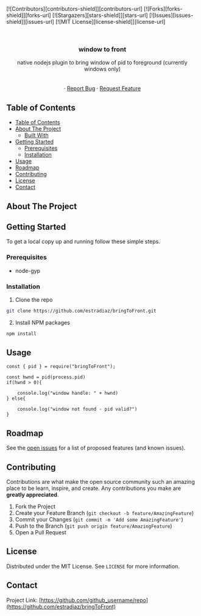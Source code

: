 
[![Contributors][contributors-shield]][contributors-url]
[![Forks][forks-shield]][forks-url]
[![Stargazers][stars-shield]][stars-url]
[![Issues][issues-shield]][issues-url]
[![MIT License][license-shield]][license-url]




<!-- PROJECT LOGO -->
<br />
<p align="center">
  <!-- <a href="https://github.com/estradiaz/bringToFront">
    <img src="images/logo.png" alt="Logo" width="80" height="80">
  </a> -->

  <h3 align="center">window to front</h3>

  <p align="center">
    native nodejs plugin to bring window of pid to foreground (currently windows only)
    <br />
    <!-- <a href="https://github.com/github_username/repo"><strong>Explore the docs »</strong></a> -->
    <br />
    <br />
    <!-- <a href="https://github.com/github_username/repo">View Demo</a> -->
    ·
    <a href="https://github.com/estradiaz/bringToFront/issues">Report Bug</a>
    ·
    <a href="https://github.com/estradiaz/bringToFront/issues">Request Feature</a>
  </p>
</p>



<!-- TABLE OF CONTENTS -->
## Table of Contents

- [Table of Contents](#table-of-contents)
- [About The Project](#about-the-project)
  - [Built With](#built-with)
- [Getting Started](#getting-started)
  - [Prerequisites](#prerequisites)
  - [Installation](#installation)
- [Usage](#usage)
- [Roadmap](#roadmap)
- [Contributing](#contributing)
- [License](#license)
- [Contact](#contact)



<!-- ABOUT THE PROJECT -->
## About The Project

<!-- [![Product Name Screen Shot][product-screenshot]](https://example.com) -->



<!-- GETTING STARTED -->
## Getting Started

To get a local copy up and running follow these simple steps.

### Prerequisites
  
* node-gyp
  

### Installation
 
1. Clone the repo
```sh
git clone https://github.com/estradiaz/bringToFront.git
```
2. Install NPM packages
```sh
npm install
```



<!-- USAGE EXAMPLES -->
## Usage

```
const { pid } = require("bringToFront");

const hwnd = pid(process.pid)
if(hwnd > 0){

    console.log("window handle: " + hwnd)
} else{

    console.log("window not found - pid valid?")
} 
```

<!-- ROADMAP -->
## Roadmap

See the [open issues](https://github.com/github_username/repo/issues) for a list of proposed features (and known issues).



<!-- CONTRIBUTING -->
## Contributing

Contributions are what make the open source community such an amazing place to be learn, inspire, and create. Any contributions you make are **greatly appreciated**.

1. Fork the Project
2. Create your Feature Branch (`git checkout -b feature/AmazingFeature`)
3. Commit your Changes (`git commit -m 'Add some AmazingFeature'`)
4. Push to the Branch (`git push origin feature/AmazingFeature`)
5. Open a Pull Request



<!-- LICENSE -->
## License

Distributed under the MIT License. See `LICENSE` for more information.



<!-- CONTACT -->
## Contact

<!-- Your Name - [@twitter_handle](https://twitter.com/twitter_handle) - email -->

Project Link: [https://github.com/github_username/repo](https://github.com/estradiaz/bringToFront)



